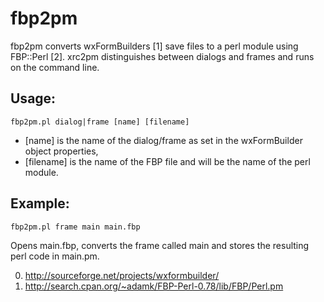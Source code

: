 fbp2pm
======
fbp2pm converts wxFormBuilders [1] save files to a perl module using FBP::Perl [2]. xrc2pm distinguishes between dialogs and frames and runs on the command line.

Usage:
------
```
fbp2pm.pl dialog|frame [name] [filename]
```

* [name] is the name of the dialog/frame as set in the wxFormBuilder object properties,
* [filename] is the name of the FBP file and will be the name of the perl module.

Example:
--------
```
fbp2pm.pl frame main main.fbp
```

Opens main.fbp, converts the frame called main and stores the resulting perl code in main.pm.


0. http://sourceforge.net/projects/wxformbuilder/
0. http://search.cpan.org/~adamk/FBP-Perl-0.78/lib/FBP/Perl.pm
